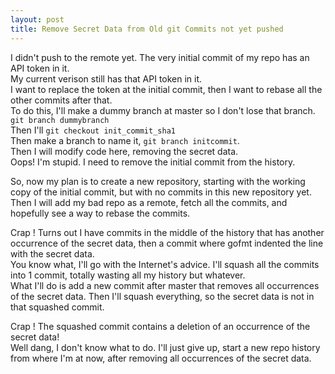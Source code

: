 ```yaml
---
layout: post
title: Remove Secret Data from Old git Commits not yet pushed
---
```

I didn't push to the remote yet. The very initial commit of my repo has an API token in it.  
My current verison still has that API token in it.  
I want to replace the token at the initial commit, then I want to rebase all the other commits after that.  
To do this, I'll make a dummy branch at master so I don't lose that branch.  
`git branch dummybranch`  
Then I'll `git checkout init_commit_sha1`  
Then make a branch to name it, `git branch initcommit`.  
Then I will modify code here, removing the secret data.  
Oops!  I'm stupid.  I need to remove the initial commit from the history.  
  
So, now my plan is to create a new repository, starting with the working copy of the initial commit, but with no commits in this new repository yet.  
Then I will add my bad repo as a remote, fetch all the commits, and 
hopefully see a way to rebase the commits.  
  
Crap !  Turns out I have commits in the middle of the history that
has another occurrence of the secret data, then a commit where gofmt
indented the line with the secret data.  
You know what, I'll go with the Internet's advice.  I'll squash all the commits
into 1 commit, totally wasting all my history but whatever.  
What I'll do is add a new commit after master that removes all occurrences
of the secret data.  Then I'll squash everything, so the secret data is not in that squashed commit.  
  
Crap !  The squashed commit contains a deletion of an occurrence of the secret data!  
Well dang, I don't know what to do.  I'll just give up, start a new repo history from where I'm at now, after removing all occurrences of the secret data. 
 
